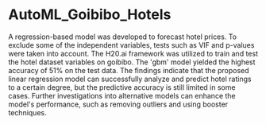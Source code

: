 # AutoML_Goibibo_Hotels

A regression-based model was developed to forecast hotel prices. To exclude some of the independent variables, tests such as VIF and p-values were taken into account. The H20.ai framework was utilized to train and test the hotel dataset variables on goibibo. The 'gbm' model yielded the highest accuracy of 51% on the test data. The findings indicate that the proposed linear regression model can successfully analyze and predict hotel ratings to a certain degree, but the predictive accuracy is still limited in some cases. Further investigations into alternative models can enhance the model's performance, such as removing outliers and using booster techniques.
